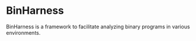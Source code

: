 BinHarness
===

BinHarness is a framework to facilitate analyzing binary programs in various environments.
